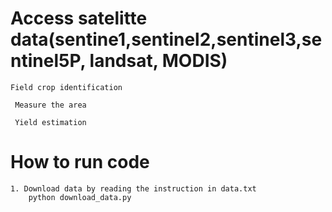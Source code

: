 # Access satelitte data(sentine1,sentinel2,sentinel3,sentinel5P, landsat, MODIS)

    Field crop identification

     Measure the area

     Yield estimation
# How to run code
    1. Download data by reading the instruction in data.txt
        python download_data.py